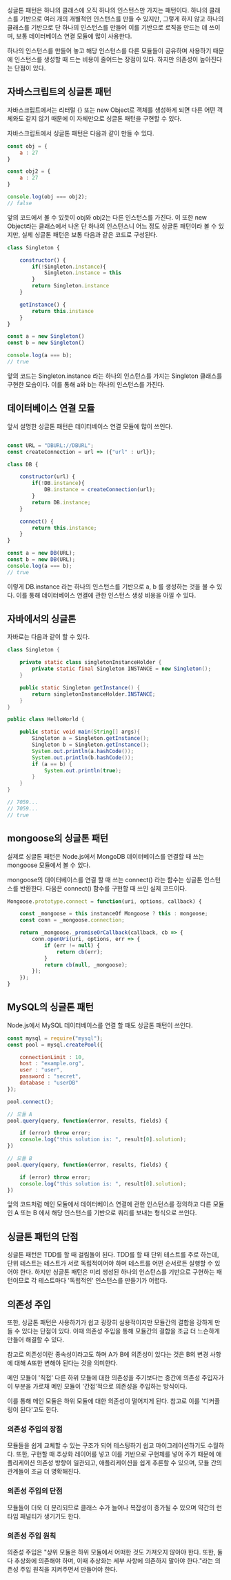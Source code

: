 싱글톤 패턴은 하나의 클래스에 오직 하나의 인스턴스만 가지는 패턴이다. 하나의 클래스를 기반으로 여러 개의 개별적인 인스턴스를 만들 수 있지만, 그렇게 하지 않고 하나의 클래스를 기반으로 단 하나의 인스턴스를 만들어 이를 기반으로 로직을 만드는 데 쓰이며, 보통 데이터베이스 연결 모듈에 많이 사용한다.

하나의 인스턴스를 만들어 놓고 해당 인스턴스를 다른 모듈들이 공유하며 사용하기 때문에 인스턴스를 생성할 때 드는 비용이 줄어드는 장점이 있다. 하지만 의존성이 높아진다는 단점이 있다.

## 자바스크립트의 싱글톤 패턴
자바스크립트에서는 리터럴 {} 또는  new Object로 객체를 생성하게 되면 다른 어떤 객체와도 같지 않기 때문에 이 자체만으로 싱글톤 패턴을 구현할 수 있다. 

자바스크립트에서 싱글톤 패턴은 다음과 같이 만들 수 있다.

```js
const obj = {
	a : 27
}

const obj2 = {
	a : 27
}

console.log(obj === obj2);
// false
```

앞의 코드에서 볼 수 있듯이 obj와 obj2는 다른 인스턴스를 가진다. 이 또한 new Object라는 클래스에서 나온 단 하나의 인스턴스니 어느 정도 싱글톤 패턴이라 볼 수 있지만, 실제 싱글톤 패턴은 보통 다음과 같은 코드로 구성된다.

```js
class Singleton {

	constructor() {
		if(!Singleton.instance){
			Singleton.instance = this
		}
		return Singleton.instance
	}

	getInstance() {
		return this.instance
	}
}

const a = new Singleton()
const b = new Singleton()

console.log(a === b);
// true
```

앞의 코드는 Singleton.instance 라는 하나의 인스턴스를 가지는  Singleton 클래스를 구현한 모습이다. 이를 통해 a와 b는 하나의 인스턴스를 가진다.

## 데이터베이스 연결 모듈
앞서 설명한 싱글톤 패턴은 데이터베이스 연결 모듈에 많이 쓰인다.
```js

const URL = "DBURL://DBURL";
const createConnection = url => ({"url" : url});

class DB {

	constructor(url) {
		if(!DB.instance){
			DB.instance = createConnection(url);
		}
		return DB.instance;
	}

	connect() {
		return this.instance;
	}
}

const a = new DB(URL);
const b = new DB(URL);
console.log(a === b);
// true
```

이렇게 DB.instance 라는 하나의 인스턴스를 기반으로 a, b 를 생성하는 것을 볼 수 있다. 이를 통해 데이터베이스 연결에 관한 인스턴스 생성 비용을 아낄 수 있다.

## 자바에서의 싱글톤
자바로는 다음과 같이 할 수 있다.

```java
class Singleton {

	private static class singletonInstanceHolder {
		private static final Singleton INSTANCE = new Singleton();
	}

	public static Singleton getInstance() {
		return singletonInstanceHolder.INSTANCE;
	}
}

public class HelloWorld {

	public static void main(String[] args){
		Singleton a = Singleton.getInstance();
		Singleton b = Singleton.getInstance();
		System.out.println(a.hashCode());
		System.out.println(b.hashCode());
		if (a == b) {
			System.out.println(true);
		}
	}
}

// 7059...
// 7059...
// true
```

## mongoose의 싱글톤 패턴
실제로 싱글톤 패턴은 Node.js에서 MongoDB 데이터베이스를 연결할 때 쓰는 mongoose 모듈에서 볼 수 있다.

mongoose의 데이터베이스를 연결 할 때 쓰는 connect() 라는 함수는 싱글톤 인스턴스를 반환한다. 다음은 connect() 함수를 구현할 때 쓰인 실제 코드이다.

```js
Mongoose.prototype.connect = function(uri, options, callback) {

	const _mongoose = this instanceOf Mongoose ? this : mongoose;
	const conn = _mongoose.connection;

	return _mongoose._promiseOrCallback(callback, cb => {
		conn.openUri(uri, options, err => {
			if (err != null) {
				return cb(err);
			}
			return cb(null, _mongoose);
		});
	});
}
```

## MySQL의 싱글톤 패턴
Node.js에서 MySQL 데이터베이스를 연결 할 때도 싱글톤 패턴이 쓰인다.

```js
const mysql = require("mysql");
const pool = mysql.createPool({

	connectionLimit : 10,
	host : "example.org",
	user : "user",
	password : "secret",
	database : "userDB"
});

pool.connect();

// 모듈 A
pool.query(query, function(error, results, fields) {

	if (error) throw error;
	console.log("this solution is: ", result[0].solution);
}) 

// 모듈 B 
pool.query(query, function(error, results, fields) {

	if (error) throw error;
	console.log("this solution is: ", result[0].solution);
}) 
```

앞의 코드처럼 메인 모듈에서 데이터베이스 연결에 관한 인스턴스를 정의하고 다른 모듈인 A 또는 B 에서 해당 인스턴스를 기반으로 쿼리를 보내는 형식으로 쓰인다.

## 싱글톤 패턴의 단점
싱글톤 패턴은 TDD를 할 때 걸림돌이 된다. TDD를 할 때 단위 테스트를 주로 하는데, 단위 테스트는 테스트가 서로 독립적이어야 하며 테스트를 어떤 순서로든 실행할 수 있어야 한다. 하지만 싱글톤 패턴은 미리 생성된 하나의 인스턴스를 기반으로 구현하는 패턴이므로 각 테스트마다 '독립적인' 인스턴스를 만들기가 어렵다.

## 의존성 주입
또한, 싱글톤 패턴은 사용하기가 쉽고 굉장히 실용적이지만 모듈간의 결합을 강하게 만들 수 있다는 단점이 있다. 이때 의존성 주입을 통해 모듈간의 결합을 조금 더 느슨하게 만들어 해결할 수 있다.

참고로 의존성이란 종속성이라고도 하며 A가 B에 의존성이 있다는 것은 B의 변경 사항에 대해 A또한 변해야 된다는 것을 의미한다.

메인 모듈이 '직접' 다른 하위 모듈에 대한 의존성을 주기보다는 중간에 의존성 주입자가 이 부분을 가로채 메인 모듈이 '간접'적으로 의존성을 주입하는 방식이다.

이를 통해 메인 모듈은 하위 모듈에 대한 의존성이 떨어지게 된다. 참고로 이를 '디커플링이 된다'고도 한다.

### 의존성 주입의 장점
모듈들을 쉽게 교체할 수 있는 구조가 되어 테스팅하기 쉽고 마이그레이션하기도 수월하다. 또한, 구현할 때 추상화 레이어를 넣고 이를 기반으로 구현체를 넣어 주기 때문에 애플리케이션 의존성 방향이 일관되고, 애플리케이션을 쉽게 추론할 수 있으며, 모듈 간의 관계들이 조금 더 명확해진다.

### 의존성 주입의 단점
모듈들이 더욱 더 분리되므로 클래스 수가 늘어나 복잡성이 증가될 수 있으며 약간의 런타임 패널티가 생기기도 한다.

### 의존성 주입 원칙
의존성 주입은  "상위 모듈은 하위 모듈에서 어떠한 것도 가져오지 않아야 한다. 또한, 둘 다 추상화에 의존해야 하며, 이때 추상화는 세부 사항에 의존하지 말아야 한다."라는 의존성 주입 원칙을 지켜주면서 만들어야 한다.
